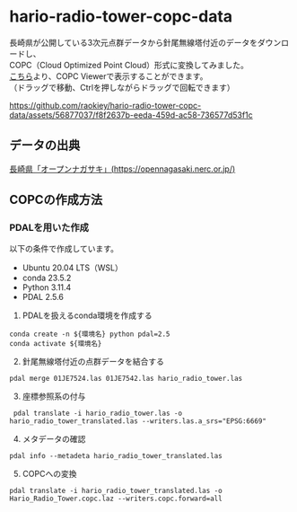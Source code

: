 # hario-radio-tower-copc-data

長崎県が公開している3次元点群データから針尾無線塔付近のデータをダウンロードし、  
COPC（Cloud Optimized Point Cloud）形式に変換してみました。  
[こちら](https://viewer.copc.io/?copc=https://raokiey.github.io/hario-radio-tower-copc-data/Hario_Radio_Tower.copc.laz)より、COPC Viewerで表示することができます。  
（ドラッグで移動、Ctrlを押しながらドラッグで回転できます）  

https://github.com/raokiey/hario-radio-tower-copc-data/assets/56877037/f8f2637b-eeda-459d-ac58-736577d53f1c

## データの出典
[長崎県「オープンナガサキ」(https://opennagasaki.nerc.or.jp/)](https://opennagasaki.nerc.or.jp/)

## COPCの作成方法

### PDALを用いた作成
以下の条件で作成しています。  
- Ubuntu 20.04 LTS（WSL）
- conda 23.5.2
- Python 3.11.4
- PDAL 2.5.6

1. PDALを扱えるconda環境を作成する  
```shell
conda create -n ${環境名} python pdal=2.5
conda activate ${環境名}
```

2. 針尾無線塔付近の点群データを結合する
```shell
pdal merge 01JE7524.las 01JE7542.las hario_radio_tower.las
```

3. 座標参照系の付与
```shell
 pdal translate -i hario_radio_tower.las -o hario_radio_tower_translated.las --writers.las.a_srs="EPSG:6669"
```

4. メタデータの確認
```shell
pdal info --metadeta hario_radio_tower_translated.las
```

5. COPCへの変換
```shell
pdal translate -i hario_radio_tower_translated.las -o Hario_Radio_Tower.copc.laz --writers.copc.forward=all
```
